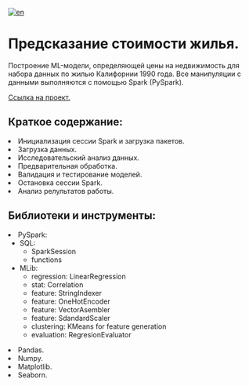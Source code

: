 [![en](https://img.shields.io/badge/lang-en-red.svg)](README.en.md)

# Предсказание стоимости жилья. 
Построение ML-модели, определяющей цены на недвижимость для набора данных по жилью Калифорнии 1990 года. Все манипуляции с данными выполняются с помощью Spark (PySpark).<br>

[Ссылка на проект.]()

## Краткое содержание:
<li>Инициализация сессии Spark и загрузка пакетов.
<li>Загрузка данных.
<li>Исследовательский анализ данных. 
<li>Предварительная обработка. 
<li>Валидация и тестирование моделей.
<li>Остановка сессии Spark.
<li>Анализ релультатов работы.
  
## Библиотеки и инструменты:
<li>PySpark:
<ul>
<li>SQL:
	<ul>
	<li>SparkSession
	<li>functions
	</ul>
<li>MLib:
	<ul>
	<li>regression: LinearRegression
	<li>stat: Correlation
	<li>feature: StringIndexer
	<li>feature: OneHotEncoder
	<li>feature: VectorAsembler
	<li>feature: SdandardScaler
	<li>clustering: KMeans for feature generation
	<li>evaluation: RegresionEvaluator
	</ul>
</ul>
<li>Pandas. 
<li>Numpy.
<li>Matplotlib. 
<li>Seaborn.